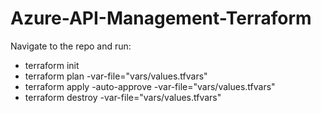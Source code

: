 # Azure-API-Management-Terraform


Navigate to the repo and run:
- terraform init
- terraform plan -var-file="vars/values.tfvars"
- terraform apply -auto-approve -var-file="vars/values.tfvars" 
- terraform destroy -var-file="vars/values.tfvars"